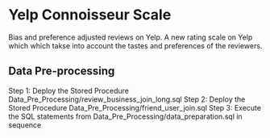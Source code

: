 # Yelp Connoisseur Scale
Bias and preference adjusted reviews on Yelp. A new rating scale on Yelp which which takse into account the tastes and preferences of the reviewers.

## Data Pre-processing

Step 1: Deploy the Stored Procedure Data_Pre_Processing/review_business_join_long.sql
Step 2: Deploy the Stored Procedure Data_Pre_Processing/friend_user_join.sql
Step 3: Execute the SQL statements from Data_Pre_Processing/data_preparation.sql in sequence 